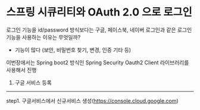 # 스프링 시큐리티와 OAuth 2.0 으로 로그인 

로그인 기능을 id/password 방식보다는 구글, 페이스북, 네이버 로그인과 같은 로그인 기능을 사용하는 이유는 무엇일까?  
- 기능이 많다 (보안, 비밀번호 찾기, 변경, 인증 기타 등)

이번장에서는 Spring boot2 방식인 Spring Security Oauth2 Client 라이브러리를 사용해서 진행

1. 구글 서비스 등록
------------
step1. 구글서비스에서 신규서비스 생성(https://console.cloud.google.com)
